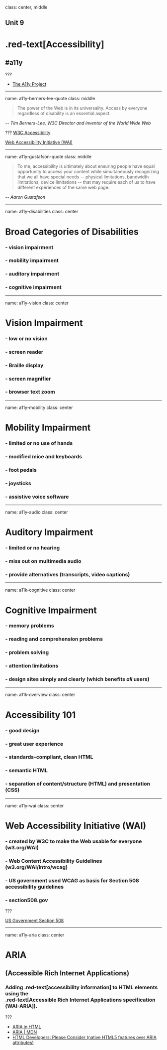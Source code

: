class: center, middle

## Unit 9
# .red-text[Accessibility]
## \#a11y

???

* [The A11y Project](https://a11yproject.com/)

---

name: a11y-berners-lee-quote
class: middle

> The power of the Web is in its universality. Access by everyone regardless of disability is an essential aspect.

<cite>-- Tim Berners-Lee, W3C Director and inventor of the World Wide Web</cite>

???
[W3C Accessibility](http://www.w3.org/standards/webdesign/accessibility)

[Web Accessibility Initiative (WAI)](http://www.w3.org/WAI/)

---

name: a11y-gustafson-quote
class: middle

> To me, accessibility is ultimately about ensuring people have equal opportunity to access your content while simultaneously recognizing that we all have special needs -- physical limitations, bandwidth limitations, device limitations -- that may require each of us to have different experiences of the same web page.

<cite>-- Aaron Gustafson</cite>

---

name: a11y-disabilities
class: center

# Broad Categories of Disabilities

### - vision impairment
### - mobility impairment
### - auditory impairment
### - cognitive impairment

---

name: a11y-vision
class: center

# Vision Impairment

### - low or no vision
### - screen reader
### - Braille display
### - screen magnifier
### - browser text zoom

---

name: a11y-mobility
class: center

# Mobility Impairment

### - limited or no use of hands
### - modified mice and keyboards
### - foot pedals
### - joysticks
### - assistive voice software

---

name: a11y-audio
class: center

# Auditory Impairment

### - limited or no hearing
### - miss out on multimedia audio
### - provide alternatives (transcripts, video captions)

---

name: a11k-cognitive
class: center

# Cognitive Impairment

### - memory problems
### - reading and comprehension problems
### - problem solving
### - attention limitations
### - design sites simply and clearly (which benefits _all_ users)
---

name: a11k-overview
class: center

# Accessibility 101

### - good design
### - great user experience
### - standards-compliant, clean HTML
### - semantic HTML
### - separation of content/structure (HTML) and presentation (CSS)

---


name: a11y-wai
class: center

# Web Accessibility Initiative (WAI)

 ### - created by W3C to make the Web usable for everyone (w3.org/WAI)
 ### - Web Content Accessibility Guidelines (w3.org/WAI/intro/wcag)
 ### - US government used WCAG as basis for Section 508 accessibility guidelines
 ### - section508.gov

???

[US Government Section 508](http://section508.gov)

---

name: a11y-aria
class: center

# ARIA
## (Accessible Rich Internet Applications)

### Adding .red-text[accessibility information] to HTML elements using the<br> .red-text[Accessible Rich Internet Applications specification (WAI-ARIA]).

???

* [ARIA in HTML](https://www.w3.org/TR/html-aria/)
* [ARIA | MDN](https://developer.mozilla.org/en-US/docs/Web/Accessibility/ARIA)
* [HTML Developers: Please Consider (native HTML5 features over ARIA attributes)](http://html5doctor.com/html-developers-please-consider/)
